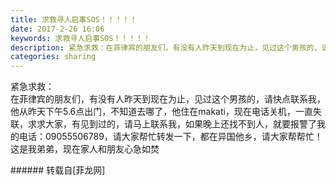```yaml
---
title: 求救寻人启事SOS！！！！！
date: 2017-2-26 16:06
keywords: 求救寻人启事SOS！！！！！
description: 紧急求救：在菲律宾的朋友们，有没有人昨天到现在为止，见过这个男孩的，请快点联系我，他从昨天下午5.6点出门，不知道去哪了，他住在makati，现在电话关机，一直失联，求求大家，有见到过的，请马上联系我，如果晚上还找不到人，就要报警了我的电话：09055506789，请大家帮忙转发一下，都在异国他乡，请大家帮帮忙！这是我弟弟，现在家人和朋友心急如焚
categories: sharing
---
```

<td class="t_f" id="postmessage_565869">

紧急求救：<br/>
在菲律宾的朋友们，有没有人昨天到现在为止，见过这个男孩的，请快点联系我，他从昨天下午5.6点出门，不知道去哪了，他住在makati，现在电话关机，一直失联，求求大家，有见到过的，请马上联系我，如果晚上还找不到人，就要报警了我的电话：09055506789，请大家帮忙转发一下，都在异国他乡，请大家帮帮忙！这是我弟弟，现在家人和朋友心急如焚<br/>
<img alt="" border="0" class="zoom" data-cf-modified-ba561c93706891a03642470c-="" file="http://www.flw.ph/data/appbyme/upload/image/201702/26/EC363nmZrDD3.jpg" id="aimg_tuUKu" lazyloadthumb="1" onclick="" onmouseover="" src="http://www.flw.ph/data/appbyme/upload/image/201702/26/EC363nmZrDD3.jpg"/><br/>
<img alt="" border="0" class="zoom" data-cf-modified-ba561c93706891a03642470c-="" file="http://www.flw.ph/data/appbyme/upload/image/201702/26/07wxugXYYfAg.jpg" id="aimg_hd683" lazyloadthumb="1" onclick="" onmouseover="" src="http://www.flw.ph/data/appbyme/upload/image/201702/26/07wxugXYYfAg.jpg"/><br/>
<img alt="" border="0" class="zoom" data-cf-modified-ba561c93706891a03642470c-="" file="http://www.flw.ph/data/appbyme/upload/image/201702/26/uFz3SPk0q2aF.jpg" id="aimg_pO16V" lazyloadthumb="1" onclick="" onmouseover="" src="http://www.flw.ph/data/appbyme/upload/image/201702/26/uFz3SPk0q2aF.jpg"/><br/>
<img alt="" border="0" class="zoom" data-cf-modified-ba561c93706891a03642470c-="" file="http://www.flw.ph/data/appbyme/upload/image/201702/26/6LUoB5hj1EXp.jpg" id="aimg_SnHoT" lazyloadthumb="1" onclick="" onmouseover="" src="http://www.flw.ph/data/appbyme/upload/image/201702/26/6LUoB5hj1EXp.jpg"/><br/>
<img alt="" border="0" class="zoom" data-cf-modified-ba561c93706891a03642470c-="" file="http://www.flw.ph/data/appbyme/upload/image/201702/26/OXQpfNUhnHC5.jpg" id="aimg_DFaEE" lazyloadthumb="1" onclick="" onmouseover="" src="http://www.flw.ph/data/appbyme/upload/image/201702/26/OXQpfNUhnHC5.jpg"/><br/>
</td>
###### 转载自[菲龙网]